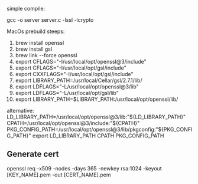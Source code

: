 
simple compile:

gcc -o server server.c -lssl -lcrypto

MacOs prebuild steeps:
1) brew install openssl 
2) brew install gsl
3) brew link --force openssl
4) export CFLAGS="-I/usr/local/opt/openssl@3/include"
5) export CFLAGS="-I/usr/local/opt/gsl/include"
6) export CXXFLAGS="-I/usr/local/opt/gsl/include"
7) export LIBRARY_PATH=/usr/local/Cellar/gsl/2.7.1/lib/
8) export LDFLAGS="-L/usr/local/opt/openssl@3/lib"
9) export LDFLAGS="-L/usr/local/opt/gsl/lib"
10) export LIBRARY_PATH=$LIBRARY_PATH:/usr/local/opt/openssl/lib/

alternative:
LD_LIBRARY_PATH=/usr/local/opt/openssl@3/lib:"${LD_LIBRARY_PATH}"
CPATH=/usr/local/opt/openssl@3/include:"${CPATH}"
PKG_CONFIG_PATH=/usr/local/opt/openssl@3/lib/pkgconfig:"${PKG_CONFIG_PATH}"
export LD_LIBRARY_PATH CPATH PKG_CONFIG_PATH

## Generate cert

openssl req -x509 -nodes -days 365 -newkey rsa:1024 -keyout [KEY_NAME].pem -out [CERT_NAME].pem
